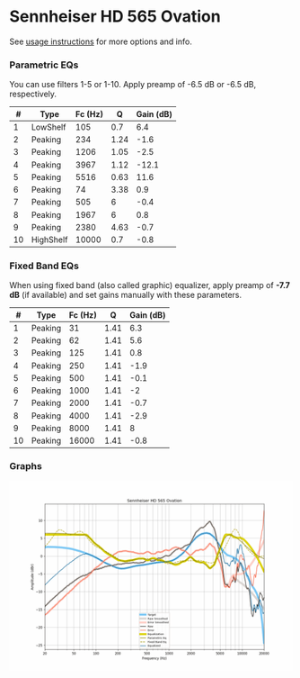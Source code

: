 # Sennheiser HD 565 Ovation
See [usage instructions](https://github.com/jaakkopasanen/AutoEq#usage) for more options and info.

### Parametric EQs
You can use filters 1-5 or 1-10. Apply preamp of -6.5 dB or -6.5 dB, respectively.

|   # | Type      |   Fc (Hz) |    Q |   Gain (dB) |
|-----|-----------|-----------|------|-------------|
|   1 | LowShelf  |       105 | 0.7  |         6.4 |
|   2 | Peaking   |       234 | 1.24 |        -1.6 |
|   3 | Peaking   |      1206 | 1.05 |        -2.5 |
|   4 | Peaking   |      3967 | 1.12 |       -12.1 |
|   5 | Peaking   |      5516 | 0.63 |        11.6 |
|   6 | Peaking   |        74 | 3.38 |         0.9 |
|   7 | Peaking   |       505 | 6    |        -0.4 |
|   8 | Peaking   |      1967 | 6    |         0.8 |
|   9 | Peaking   |      2380 | 4.63 |        -0.7 |
|  10 | HighShelf |     10000 | 0.7  |        -0.8 |

### Fixed Band EQs
When using fixed band (also called graphic) equalizer, apply preamp of **-7.7 dB** (if available) and set gains manually with these parameters.

|   # | Type    |   Fc (Hz) |    Q |   Gain (dB) |
|-----|---------|-----------|------|-------------|
|   1 | Peaking |        31 | 1.41 |         6.3 |
|   2 | Peaking |        62 | 1.41 |         5.6 |
|   3 | Peaking |       125 | 1.41 |         0.8 |
|   4 | Peaking |       250 | 1.41 |        -1.9 |
|   5 | Peaking |       500 | 1.41 |        -0.1 |
|   6 | Peaking |      1000 | 1.41 |        -2   |
|   7 | Peaking |      2000 | 1.41 |        -0.7 |
|   8 | Peaking |      4000 | 1.41 |        -2.9 |
|   9 | Peaking |      8000 | 1.41 |         8   |
|  10 | Peaking |     16000 | 1.41 |        -0.8 |

### Graphs
![](./Sennheiser%20HD%20565%20Ovation.png)
